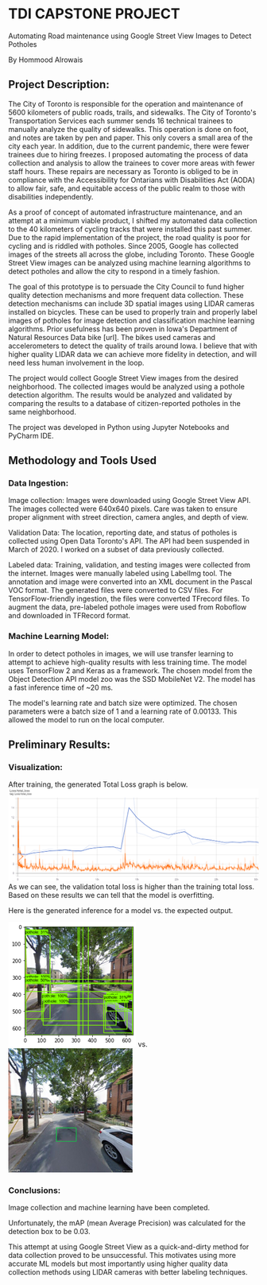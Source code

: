# TDI CAPSTONE PROJECT 

Automating Road maintenance using Google Street View Images to Detect Potholes

By Hommood Alrowais

## Project Description:
The City of Toronto is responsible for the operation and maintenance of 5600 kilometers of public roads, trails, and sidewalks. The City of Toronto's Transportation Services each summer sends 16 technical trainees to manually analyze the quality of sidewalks. This operation is done on foot, and notes are taken by pen and paper. This only covers a small area of the city each year. In addition, due to the current pandemic, there were fewer trainees due to hiring freezes. I proposed automating the process of data collection and analysis to allow the trainees to cover more areas with fewer staff hours. These repairs are necessary as Toronto is obliged to be in compliance with the Accessibility for Ontarians with Disabilities Act (AODA) to allow fair, safe, and equitable access of the public realm to those with disabilities independently.

As a proof of concept of automated infrastructure maintenance, and an attempt at a minimum viable product, I shifted my automated data collection to the 40 kilometers of cycling tracks that were installed this past summer. Due to the rapid implementation of the project, the road quality is poor for cycling and is riddled with potholes. Since 2005, Google has collected images of the streets all across the globe, including Toronto. These Google Street View images can be analyzed using machine learning algorithms to detect potholes and allow the city to respond in a timely fashion.

The goal of this prototype is to persuade the City Council to fund higher quality detection mechanisms and more frequent data collection. These detection mechanisms can include 3D spatial images using LIDAR cameras installed on bicycles. These can be used to properly train and properly label images of potholes for image detection and classification machine learning algorithms. Prior usefulness has been proven in Iowa's Department of Natural Resources Data bike [url]. The bikes used cameras and accelerometers to detect the quality of trails around Iowa. I believe that with higher quality LIDAR data we can achieve more fidelity in detection, and will need less human involvement in the loop. 

The project would collect Google Street View images from the desired neighborhood. The collected images would be analyzed using a pothole detection algorithm. The results would be analyzed and validated by comparing the results to a database of citizen-reported potholes in the same neighborhood. 

The project was developed in Python using Jupyter Notebooks and PyCharm IDE.

## Methodology and Tools Used
### Data Ingestion:
Image collection: Images were downloaded using Google Street View API. The images collected were 640x640 pixels. Care was taken to ensure proper alignment with street direction, camera angles, and depth of view. 

Validation Data: The location, reporting date, and status of potholes is collected using Open Data Toronto's API. The API had been suspended in March of 2020. I worked on a subset of data previously collected. 

Labeled data: Training, validation, and testing images were collected from the internet. Images were manually labeled using LabelImg tool. The annotation and image were converted into an XML document in the Pascal VOC format. The generated files were converted to CSV files. For TensorFlow-friendly ingestion, the files were converted TFrecord files. To augment the data, pre-labeled pothole images were used from Roboflow and downloaded in TFRecord format.

### Machine Learning Model:
In order to detect potholes in images, we will use transfer learning to attempt to achieve high-quality results with less training time. The model uses TensorFlow 2 and Keras as a framework. The chosen model from the Object Detection API model zoo was the SSD MobileNet V2. The model has a fast inference time of ~20 ms.

The model's learning rate and batch size were optimized. The chosen parameters were a batch size of 1 and a learning rate of 0.00133. This allowed the model to run on the local computer. 

## Preliminary Results:
### Visualization:
After training, the generated Total Loss graph is below. 
![Total Loss](https://github.com/hommood-alrowais/hommood-alrowais.github.io/raw/main/tensorboard_total_loss.png)
As we can see, the validation total loss is higher than the training total loss. Based on these results we can tell that the model is overfitting.

Here is the generated inference for a model vs. the expected output. 

![output](https://github.com/hommood-alrowais/hommood-alrowais.github.io/raw/main/output_inference_image.png)  vs. <img src="https://github.com/hommood-alrowais/hommood-alrowais.github.io/raw/main/expected_output_inference_image.png" width="250"/>

### Conclusions:
Image collection and machine learning have been completed. 

Unfortunately, the mAP (mean Average Precision) was calculated for the detection box to be 0.03. 

This attempt at using Google Street View as a quick-and-dirty method for data collection proved to be unsuccessful. This motivates using more accurate ML models but most importantly using higher quality data collection methods using LIDAR cameras with better labeling techniques.
